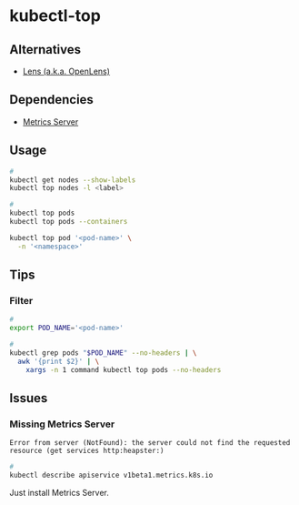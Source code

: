 # kubectl-top

## Alternatives

- [Lens (a.k.a. OpenLens)](/lens.md)

## Dependencies

- [Metrics Server](/kubernetes/metrics-server.md)

## Usage

```sh
#
kubectl get nodes --show-labels
kubectl top nodes -l <label>

#
kubectl top pods
kubectl top pods --containers

kubectl top pod '<pod-name>' \
  -n '<namespace>'
```

## Tips

### Filter

```sh
#
export POD_NAME='<pod-name>'

#
kubectl grep pods "$POD_NAME" --no-headers | \
  awk '{print $2}' | \
    xargs -n 1 command kubectl top pods --no-headers
```

## Issues

### Missing Metrics Server

```log
Error from server (NotFound): the server could not find the requested resource (get services http:heapster:)
```

```sh
#
kubectl describe apiservice v1beta1.metrics.k8s.io
```

Just install Metrics Server.
